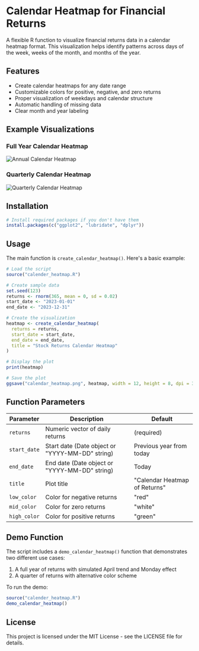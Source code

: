 # Calendar Heatmap for Financial Returns

A flexible R function to visualize financial returns data in a calendar heatmap format. This visualization helps identify patterns across days of the week, weeks of the month, and months of the year.

## Features

- Create calendar heatmaps for any date range
- Customizable colors for positive, negative, and zero returns
- Proper visualization of weekdays and calendar structure
- Automatic handling of missing data
- Clear month and year labeling

## Example Visualizations

### Full Year Calendar Heatmap

![Annual Calendar Heatmap](images/annual_heatmap.png)

### Quarterly Calendar Heatmap

![Quarterly Calendar Heatmap](images/quarterly_heatmap.png)

## Installation

```r
# Install required packages if you don't have them
install.packages(c("ggplot2", "lubridate", "dplyr"))
```

## Usage

The main function is `create_calendar_heatmap()`. Here's a basic example:

```r
# Load the script
source("calender_heatmap.R")

# Create sample data
set.seed(123)
returns <- rnorm(365, mean = 0, sd = 0.02)
start_date <- "2023-01-01"
end_date <- "2023-12-31"

# Create the visualization
heatmap <- create_calendar_heatmap(
  returns = returns,
  start_date = start_date,
  end_date = end_date,
  title = "Stock Returns Calendar Heatmap"
)

# Display the plot
print(heatmap)

# Save the plot
ggsave("calendar_heatmap.png", heatmap, width = 12, height = 8, dpi = 300)
```

## Function Parameters

| Parameter | Description | Default |
|-----------|-------------|---------|
| `returns` | Numeric vector of daily returns | (required) |
| `start_date` | Start date (Date object or "YYYY-MM-DD" string) | Previous year from today |
| `end_date` | End date (Date object or "YYYY-MM-DD" string) | Today |
| `title` | Plot title | "Calendar Heatmap of Returns" |
| `low_color` | Color for negative returns | "red" |
| `mid_color` | Color for zero returns | "white" |
| `high_color` | Color for positive returns | "green" |

## Demo Function

The script includes a `demo_calendar_heatmap()` function that demonstrates two different use cases:

1. A full year of returns with simulated April trend and Monday effect
2. A quarter of returns with alternative color scheme

To run the demo:

```r
source("calender_heatmap.R")
demo_calendar_heatmap()
```

## License

This project is licensed under the MIT License - see the LICENSE file for details.
